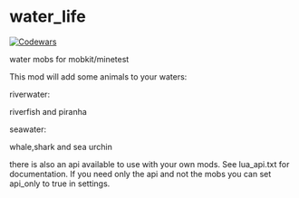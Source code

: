 # water_life
[![Codewars](https://www.codewars.com/users/Gundul/badges/micro)](https://codewars.com)


water mobs for mobkit/minetest


This mod will add some animals to your waters:


riverwater:

riverfish and piranha


seawater:

whale,shark and sea urchin


there is also an api available to use with your own mods.
See lua_api.txt for documentation. If you need only the api
and not the mobs you can set api_only to true in settings.

